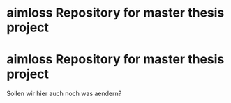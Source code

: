 # aimloss Repository for master thesis project
# aimloss Repository for master thesis project

Sollen wir hier auch noch was aendern?
